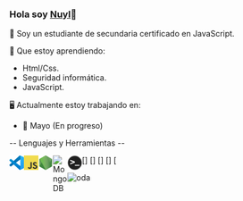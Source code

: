 ### Hola soy [Nuyl](https://github.com/SrMael-CO)👋

🐉 Soy un estudiante de secundaria certificado en JavaScript.

📖 Que estoy aprendiendo:

- Html/Css.
- Seguridad informática.
- JavaScript.

🖥️ Actualmente estoy trabajando en:

- 🎈 Mayo (En progreso)

-- Lenguajes y Herramientas --


[<img align="left" alt="Visual Studio Code" width="26px" src="https://raw.githubusercontent.com/github/explore/80688e429a7d4ef2fca1e82350fe8e3517d3494d/topics/visual-studio-code/visual-studio-code.png" />]
[<img align="left" alt="JavaScript" width="26px" src="https://raw.githubusercontent.com/github/explore/80688e429a7d4ef2fca1e82350fe8e3517d3494d/topics/javascript/javascript.png" />]
[<img align="left" alt="Node.js" width="26px" src="https://raw.githubusercontent.com/github/explore/80688e429a7d4ef2fca1e82350fe8e3517d3494d/topics/nodejs/nodejs.png" />]
[<img align="left" alt="MongoDB" width="26px" src="hhttps://raw.githubusercontent.com/devicons/devicon/master/icons/mongodb/mongodb-original.svg" />]
[<img align="left" alt="Terminal" width="26px" src="https://raw.githubusercontent.com/github/explore/80688e429a7d4ef2fca1e82350fe8e3517d3494d/topics/terminal/terminal.png" />

![oda](https://github-readme-stats.vercel.app/api?username=SrMael-CO&show_icons=true&theme=radical)
